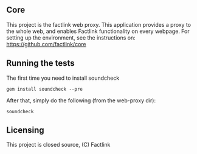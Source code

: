 ## Core

This project is the factlink web proxy. This application provides a proxy to the whole web, and enables Factlink
functionality on every webpage. For setting up the environment, see the instructions on:
https://github.com/factlink/core

## Running the tests

The first time you need to install soundcheck

```
gem install soundcheck --pre
```

After that, simply do the following (from the web-proxy dir):

```
soundcheck
```

## Licensing

This project is closed source, (C) Factlink